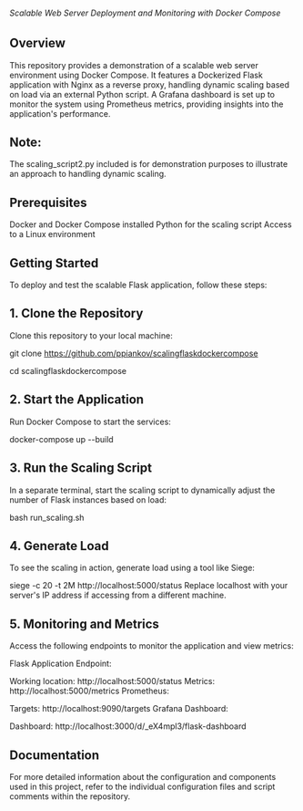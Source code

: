 ###### Scalable Web Server Deployment and Monitoring with Docker Compose

## Overview
This repository provides a demonstration of a scalable web server environment using Docker Compose. It features a Dockerized Flask application with Nginx as a reverse proxy, handling dynamic scaling based on load via an external Python script. A Grafana dashboard is set up to monitor the system using Prometheus metrics, providing insights into the application's performance.

## Note: 
The scaling_script2.py included is for demonstration purposes to illustrate an approach to handling dynamic scaling.

## Prerequisites
Docker and Docker Compose installed
Python for the scaling script
Access to a Linux environment

## Getting Started
To deploy and test the scalable Flask application, follow these steps:

## 1. Clone the Repository
Clone this repository to your local machine:


git clone https://github.com/ppiankov/scalingflaskdockercompose

cd scalingflaskdockercompose

## 2. Start the Application
Run Docker Compose to start the services:


docker-compose up --build

## 3. Run the Scaling Script
In a separate terminal, start the scaling script to dynamically adjust the number of Flask instances based on load:


bash run_scaling.sh

## 4. Generate Load
To see the scaling in action, generate load using a tool like Siege:


siege -c 20 -t 2M http://localhost:5000/status
Replace localhost with your server's IP address if accessing from a different machine.

## 5. Monitoring and Metrics
Access the following endpoints to monitor the application and view metrics:

Flask Application Endpoint:

Working location: http://localhost:5000/status
Metrics: http://localhost:5000/metrics
Prometheus:

Targets: http://localhost:9090/targets
Grafana Dashboard:

Dashboard: http://localhost:3000/d/_eX4mpl3/flask-dashboard

## Documentation

For more detailed information about the configuration and components used in this project, 
refer to the individual configuration files and script comments within the repository.